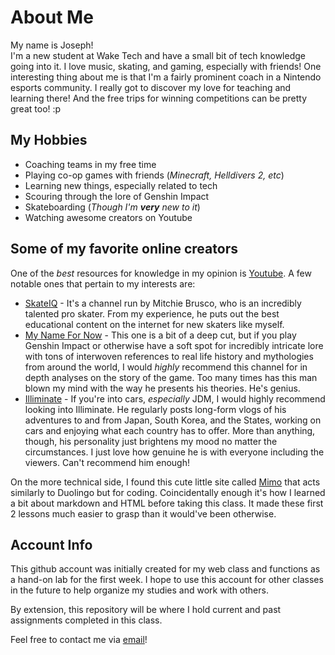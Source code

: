 # About Me  
My name is Joseph!  
I'm a new student at Wake Tech and have a small bit of tech knowledge going into it. I love music, skating, and gaming, especially with friends! One interesting thing about me is that I'm a fairly prominent coach in a Nintendo esports community. I really got to discover my love for teaching and learning there! And the free trips for winning competitions can be pretty great too! :p

## My Hobbies  
* Coaching teams in my free time
* Playing co-op games with friends (_Minecraft, Helldivers 2, etc_)
* Learning new things, especially related to tech
* Scouring through the lore of Genshin Impact
* Skateboarding (_Though I'm __very__ new to it_)
* Watching awesome creators on Youtube

## Some of my favorite online creators
One of the _best_ resources for knowledge in my opinion is [Youtube](https://www.youtube.com). A few notable ones that pertain to my interests are:  
 * [SkateIQ](https://www.youtube.com/@Skateiq) - It's a channel run by Mitchie Brusco, who is an incredibly talented pro skater. From my experience, he puts out the best educational content on the internet for new skaters like myself.  
 * [My Name For Now](https://www.youtube.com/@DragonMJE) - This one is a bit of a deep cut, but if you play Genshin Impact or otherwise have a soft spot for incredibly intricate lore with tons of interwoven references to real life history and mythologies from around the world, I would _highly_ recommend this channel for in depth analyses on the story of the game. Too many times has this man blown my mind with the way he presents his theories. He's genius.
 * [Illiminate](https://www.youtube.com/@illiminate) - If you're into cars, _especially_ JDM, I would highly recommend looking into Illiminate. He regularly posts long-form vlogs of his adventures to and from Japan, South Korea, and the States, working on cars and enjoying what each country has to offer. More than anything, though, his personality just brightens my mood no matter the circumstances. I just love how genuine he is with everyone including the viewers. Can't recommend him enough!
 
 On the more technical side, I found this cute little site called [Mimo](https://mimo.org/) that acts similarly to Duolingo but for coding. Coincidentally enough it's how I learned a bit about markdown and HTML before taking this class. It made these first 2 lessons much easier to grasp than it would've been otherwise.

## Account Info

This github account was initially created for my web class and functions as a hand-on lab for the first week. I hope to use this account for other classes in the future to help organize my studies and work with others.

By extension, this repository will be where I hold current and past assignments completed in this class.

Feel free to contact me via [email](mailto:jroger@my.waketech.edu)!
